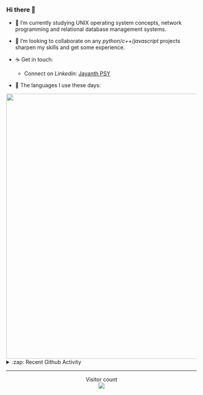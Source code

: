 ### Hi there 👋

- 🌱 I’m currently studying UNIX operating system concepts, network programming and relational database management systems.

- 👯 I’m looking to collaborate on any *python*/*c++*/*javascript* projects sharpen my skills and get some experience.

- ☕ Get in touch:
  +  Connect on *Linkedin*: [Jayanth PSY](https://www.linkedin.com/in/jayanth-p-b3924812a/)

<!--- ⚡ Fun fact: *Python* is older than *C++* and *Java*. -->

- :memo: The languages I use these days: 

<img src="https://wakatime.com/share/@j_tesla/bdf4246a-6e44-4441-87e6-ea13fc96a824.png" width="700"/>

<details>
  <summary>:zap: Recent Github Activity</summary>
  
<!--START_SECTION:activity-->
1. 🎉 Merged PR [#76](https://github.com/j-tesla/blog-list/pull/76) in [j-tesla/blog-list](https://github.com/j-tesla/blog-list)
2. 💪 Opened PR [#76](https://github.com/j-tesla/blog-list/pull/76) in [j-tesla/blog-list](https://github.com/j-tesla/blog-list)
3. 🎉 Merged PR [#75](https://github.com/j-tesla/blog-list/pull/75) in [j-tesla/blog-list](https://github.com/j-tesla/blog-list)
4. 🎉 Merged PR [#33](https://github.com/j-tesla/all-blogs/pull/33) in [j-tesla/all-blogs](https://github.com/j-tesla/all-blogs)
5. 🎉 Merged PR [#30](https://github.com/j-tesla/all-blogs/pull/30) in [j-tesla/all-blogs](https://github.com/j-tesla/all-blogs)
<!--END_SECTION:activity-->

</details>

-----

<p align="center"> 
  Visitor count<br>
  <img src="https://profile-counter.glitch.me/j-tesla/count.svg" />
</p>












<!--
**j-tesla/j-tesla** is a ✨ _special_ ✨ repository because its `README.md` (this file) appears on your GitHub profile.

Here are some ideas to get you started:

- 🔭 I’m currently working on ...
- 🌱 I’m currently learning ...
- 👯 I’m looking to collaborate on ...
- 🤔 I’m looking for help with ...
- 💬 Ask me about ...
- 📫 How to reach me: ...
- 😄 Pronouns: ...
- ⚡ Fun fact: ...
-->

